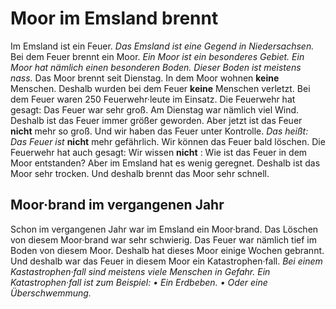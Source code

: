 # Moor im Emsland brennt

Im Emsland ist ein Feuer. 
*Das Emsland ist eine Gegend in Niedersachsen.* Bei dem Feuer brennt ein Moor. 
*Ein Moor ist ein besonderes Gebiet.* 
*Ein Moor hat nämlich einen besonderen Boden.* 
*Dieser Boden ist meistens nass.* Das Moor brennt seit Dienstag. In dem Moor wohnen **keine** Menschen. Deshalb wurden bei dem Feuer **keine** Menschen verletzt. 
Bei dem Feuer waren 250 Feuerwehr·leute im Einsatz. Die Feuerwehr hat gesagt: Das Feuer war sehr groß. Am Dienstag war nämlich viel Wind. Deshalb ist das Feuer immer größer geworden. Aber jetzt ist das Feuer **nicht** mehr so groß. Und wir haben das Feuer unter Kontrolle. *Das heißt:* 
*Das Feuer ist* **nicht** mehr gefährlich. Wir können das Feuer bald löschen. Die Feuerwehr hat auch gesagt: Wir wissen **nicht** : Wie ist das Feuer in dem Moor entstanden? Aber im Emsland hat es wenig geregnet. Deshalb ist das Moor sehr trocken. Und deshalb brennt das Moor sehr schnell. 

## Moor·brand im vergangenen Jahr
Schon im vergangenen Jahr war im Emsland ein Moor·brand. Das Löschen von diesem Moor·brand war sehr schwierig. Das Feuer war nämlich tief im Boden von diesem Moor. Deshalb hat dieses Moor einige Wochen gebrannt. Und deshalb war das Feuer in diesem Moor ein Katastrophen·fall. 
*Bei einem Kastastrophen·fall sind meistens viele Menschen in Gefahr.* 
*Ein Katastrophen·fall ist zum Beispiel:* *• Ein Erdbeben.* 
*• Oder eine Überschwemmung.* 
